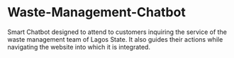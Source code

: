 # Waste-Management-Chatbot
Smart Chatbot designed to attend to customers inquiring the service of the waste management team of  Lagos State. It also guides their actions while navigating the website into which it is integrated.
